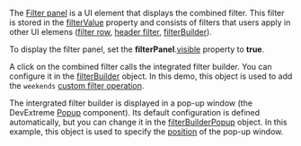 The [Filter panel](/Documentation/ApiReference/UI_Components/dxDataGrid/Configuration/filterPanel/) is a UI element that displays the combined filter. This filter is stored in the [filterValue](/Documentation/ApiReference/UI_Components/dxDataGrid/Configuration/#filterValue) property and consists of filters that users apply in other UI elemens ([filter row](/Documentation/ApiReference/UI_Components/dxDataGrid/Configuration/filterRow/), [header filter](/Documentation/ApiReference/UI_Components/dxDataGrid/Configuration/headerFilter/), [filterBuilder](/Documentation/ApiReference/UI_Components/dxDataGrid/Configuration/#filterBuilder)).

To display the filter panel, set the **filterPanel**.[visible](/Documentation/ApiReference/UI_Components/dxDataGrid/Configuration/filterPanel/#visible) property to **true**. 

A click on the combined filter calls the integrated filter builder. You can configure it in the [filterBuilder](/Documentation/ApiReference/UI_Components/dxDataGrid/Configuration/#filterBuilder) object. In this demo, this object is used to add the `weekends` [custom filter operation](/Documentation/ApiReference/UI_Components/dxFilterBuilder/Configuration/customOperations).

The intergrated filter builder is displayed in a pop-up window (the DevExtreme [Popup](/Documentation/ApiReference/UI_Components/dxPopup/) component). Its default configuration is defined automatically, but you can change it in the [filterBuilderPopup](/Documentation/ApiReference/UI_Components/dxDataGrid/Configuration/#filterBuilderPopup) object. In this example, this object is used to specify the [position](/Documentation/ApiReference/UI_Components/dxPopup/Configuration/#position) of the pop-up window.
